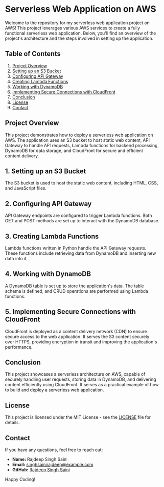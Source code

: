 # Serverless Web Application on AWS
Welcome to the repository for my serverless web application project on AWS! This project leverages various AWS services to create a fully functional serverless web application. Below, you'll find an overview of the project's architecture and the steps involved in setting up the application.

## Table of Contents
1. [Project Overview](#project-overview)
2. [Setting up an S3 Bucket](#setting-up-an-s3-bucket)
3. [Configuring API Gateway](#configuring-api-gateway)
4. [Creating Lambda Functions](#creating-lambda-functions)
5. [Working with DynamoDB](#working-with-dynamodb)
6. [Implementing Secure Connections with CloudFront](#implementing-secure-connections-with-cloudfront)
7. [Conclusion](#conclusion)
8. [License](#license)
9. [Contact](#contact)

## Project Overview
This project demonstrates how to deploy a serverless web application on AWS. The application uses an S3 bucket to host static web content, API Gateway to handle API requests, Lambda functions for backend processing, DynamoDB for data storage, and CloudFront for secure and efficient content delivery.

## 1. Setting up an S3 Bucket
The S3 bucket is used to host the static web content, including HTML, CSS, and JavaScript files.

## 2. Configuring API Gateway
API Gateway endpoints are configured to trigger Lambda functions. Both GET and POST methods are set up to interact with the DynamoDB database.

## 3. Creating Lambda Functions
Lambda functions written in Python handle the API Gateway requests. These functions include retrieving data from DynamoDB and inserting new data into it.

## 4. Working with DynamoDB
A DynamoDB table is set up to store the application's data. The table schema is defined, and CRUD operations are performed using Lambda functions.

## 5. Implementing Secure Connections with CloudFront
CloudFront is deployed as a content delivery network (CDN) to ensure secure access to the web application. It serves the S3 content securely over HTTPS, providing encryption in transit and improving the application's performance.

## Conclusion
This project showcases a serverless architecture on AWS, capable of securely handling user requests, storing data in DynamoDB, and delivering content efficiently using CloudFront. It serves as a practical example of how to build and deploy a serverless web application.

## License
This project is licensed under the MIT License - see the [LICENSE](LICENSE) file for details.

## Contact
If you have any questions, feel free to reach out:

- **Name:** Rajdeep Singh Saini
- **Email:** [singhsainirajdeep@example.com](mailto:singhsainirajdeep@example.com)
- **GitHub:** [Rajdeep Singh Saini](https://github.com/RajdeepSSaini)

Happy Coding!
